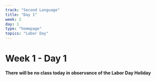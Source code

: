 ```yaml
---
track: "Second Language"
title: "Day 1"
week: 2
day: 1
type: "homepage"
topics: "Labor Day"
---
```



# Week 1 - Day 1

#### There will be no class today in observance of the Labor Day Holiday

